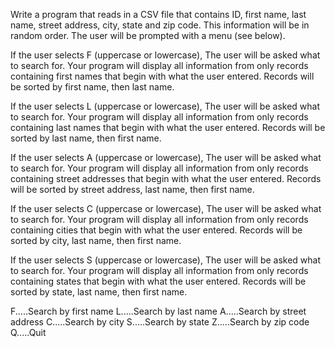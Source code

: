 Write a program that reads in a CSV file that contains ID, first name, last name, street address,
city, state and zip code. This information will be in random order. The user will be prompted with
a menu (see below).

If the user selects F (uppercase or lowercase), The user will be asked what to search for. Your
program will display all information from only records containing first names that begin with what
the user entered. Records will be sorted by first name, then last name.

If the user selects L (uppercase or lowercase), The user will be asked what to search for. Your
program will display all information from only records containing last names that begin with what
the user entered. Records will be sorted by last name, then first name.

If the user selects A (uppercase or lowercase), The user will be asked what to search for. Your
program will display all information from only records containing street addresses that begin with
what the user entered. Records will be sorted by street address, last name, then first name.

If the user selects C (uppercase or lowercase), The user will be asked what to search for. Your
program will display all information from only records containing cities that begin with what the
user entered. Records will be sorted by city, last name, then first name.

If the user selects S (uppercase or lowercase), The user will be asked what to search for. Your
program will display all information from only records containing states that begin with what the
user entered. Records will be sorted by state, last name, then first name.

F.....Search by first name
L.....Search by last name
A.....Search by street address
C.....Search by city
S.....Search by state
Z.....Search by zip code
Q.....Quit